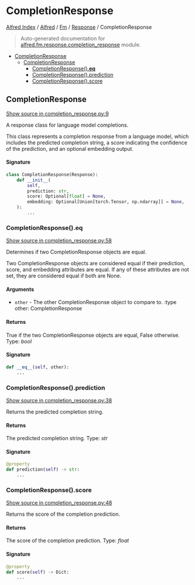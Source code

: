 # CompletionResponse

[Alfred Index](../../../README.md#alfred-index) /
[Alfred](../../index.md#alfred) /
[Fm](../index.md#fm) /
[Response](./index.md#response) /
CompletionResponse

> Auto-generated documentation for [alfred.fm.response.completion_response](../../../../alfred/fm/response/completion_response.py) module.

- [CompletionResponse](#completionresponse)
  - [CompletionResponse](#completionresponse-1)
    - [CompletionResponse().__eq__](#completionresponse()__eq__)
    - [CompletionResponse().prediction](#completionresponse()prediction)
    - [CompletionResponse().score](#completionresponse()score)

## CompletionResponse

[Show source in completion_response.py:9](../../../../alfred/fm/response/completion_response.py#L9)

A response class for language model completions.

This class represents a completion response from a language model,
which includes the predicted completion string, a score indicating
the confidence of the prediction, and an optional embedding output.

#### Signature

```python
class CompletionResponse(Response):
    def __init__(
        self,
        prediction: str,
        score: Optional[float] = None,
        embedding: Optional[Union[torch.Tensor, np.ndarray]] = None,
    ):
        ...
```

### CompletionResponse().__eq__

[Show source in completion_response.py:58](../../../../alfred/fm/response/completion_response.py#L58)

Determines if two CompletionResponse objects are equal.

Two CompletionResponse objects are considered equal if their prediction,
score, and embedding attributes are equal. If any of these attributes are not set,
they are considered equal if both are None.

#### Arguments

- `other` - The other CompletionResponse object to compare to.
:type other: CompletionResponse

#### Returns

True if the two CompletionResponse objects are equal, False otherwise.
Type: *bool*

#### Signature

```python
def __eq__(self, other):
    ...
```

### CompletionResponse().prediction

[Show source in completion_response.py:38](../../../../alfred/fm/response/completion_response.py#L38)

Returns the predicted completion string.

#### Returns

The predicted completion string.
Type: *str*

#### Signature

```python
@property
def prediction(self) -> str:
    ...
```

### CompletionResponse().score

[Show source in completion_response.py:48](../../../../alfred/fm/response/completion_response.py#L48)

Returns the score of the completion prediction.

#### Returns

The score of the completion prediction.
Type: *float*

#### Signature

```python
@property
def score(self) -> Dict:
    ...
```


